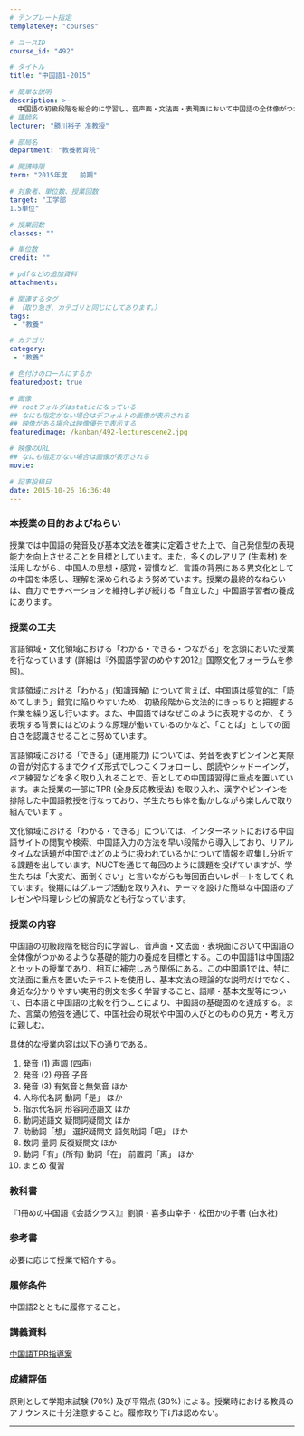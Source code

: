 ```yaml
---
# テンプレート指定
templateKey: "courses"

# コースID
course_id: "492"

# タイトル
title: "中国語1-2015"

# 簡単な説明
description: >-
  中国語の初級段階を総合的に学習し、音声面・文法面・表現面において中国語の全体像がつかめるような基礎的能力の養成を目標とする。この中国語1は中国語2とセットの授業であり、相互に補完しあう関係にある。この中国語1では、特に文法面に重点を置いたテキストを使用し、基本文法の理論的な説明だけでなく、身近な分かりやすい実用的例文を多く学習すること、語順・基本文型等について、日本語と中国語の比較を行うことにより ...
# 講師名
lecturer: "勝川裕子 准教授"

# 部局名
department: "教養教育院"

# 開講時限
term: "2015年度	前期"

# 対象者、単位数、授業回数
target: "工学部
1.5単位"

# 授業回数
classes: ""

# 単位数
credit: ""

# pdfなどの追加資料
attachments:

# 関連するタグ
# （取り急ぎ、カテゴリと同じにしてあります。）
tags:
 - "教養"

# カテゴリ
category:
 - "教養"

# 色付けのロールにするか
featuredpost: true

# 画像
## rootフォルダはstaticになっている
## なにも指定がない場合はデフォルトの画像が表示される
## 映像がある場合は映像優先で表示する
featuredimage: /kanban/492-lecturescene2.jpg

# 映像のURL
## なにも指定がない場合は画像が表示される
movie: 

# 記事投稿日
date: 2015-10-26 16:36:40
---
```


### 本授業の目的およびねらい

授業では中国語の発音及び基本文法を確実に定着させた上で、自己発信型の表現能力を向上させることを目標としています。また，多くのレアリア (生素材) を活用しながら、中国人の思想・感覚・習慣など、言語の背景にある異文化としての中国を体感し、理解を深められるよう努めています。授業の最終的なねらいは、自力でモチベーションを維持し学び続ける「自立した」中国語学習者の養成にあります。


### 授業の工夫

言語領域・文化領域における「わかる・できる・つながる」を念頭においた授業を行なっています (詳細は『外国語学習のめやす2012』国際文化フォーラムを参照)。

言語領域における「わかる」(知識理解) について言えば、中国語は感覚的に「読めてしまう」錯覚に陥りやすいため、初級段階から文法的にきっちりと把握する作業を繰り返し行います。また、中国語ではなぜこのように表現するのか、そう表現する背景にはどのような原理が働いているのかなど、「ことば」としての面白さを認識させることに努めています。

言語領域における「できる」(運用能力) については、発音を表すピンインと実際の音が対応するまでクイズ形式でしつこくフォローし、朗読やシャドーイング，ペア練習などを多く取り入れることで、音としての中国語習得に重点を置いています。また授業の一部にTPR (全身反応教授法) を取り入れ、漢字やピンインを排除した中国語教授を行なっており、学生たちも体を動かしながら楽しんで取り組んでいます 。

文化領域における「わかる・できる」については、インターネットにおける中国語サイトの閲覧や検索、中国語入力の方法を早い段階から導入しており、リアルタイムな話題が中国ではどのように扱われているかについて情報を収集し分析する課題を出しています。NUCTを通じて毎回のように課題を投げていますが、学生たちは「大変だ、面倒くさい」と言いながらも毎回面白いレポートをしてくれています。後期にはグループ活動を取り入れ、テーマを設けた簡単な中国語のプレゼンや料理レシピの解読なども行なっています。





### 授業の内容

中国語の初級段階を総合的に学習し、音声面・文法面・表現面において中国語の全体像がつかめるような基礎的能力の養成を目標とする。この中国語1は中国語2とセットの授業であり、相互に補完しあう関係にある。この中国語1では、特に文法面に重点を置いたテキストを使用し、基本文法の理論的な説明だけでなく、身近な分かりやすい実用的例文を多く学習すること、語順・基本文型等について、日本語と中国語の比較を行うことにより、中国語の基礎固めを達成する。また、言葉の勉強を通じて、中国社会の現状や中国の人びとのものの見方・考え方に親しむ。

具体的な授業内容は以下の通りである。

1. 発音 (1) 声調 (四声)
2. 発音 (2) 母音 子音
3. 発音 (3) 有気音と無気音 ほか
4. 人称代名詞 動詞「是」 ほか
5. 指示代名詞 形容詞述語文 ほか
6. 動詞述語文 疑問詞疑問文 ほか
7. 助動詞「想」 選択疑問文 語気助詞「吧」 ほか
8. 数詞 量詞 反復疑問文 ほか
9. 動詞「有」(所有) 動詞「在」 前置詞「离」 ほか
10. まとめ 復習

### 教科書

『1冊めの中国語《会話クラス》』劉頴・喜多山幸子・松田かの子著 (白水社)

### 参考書

必要に応じて授業で紹介する。

### 履修条件

中国語2とともに履修すること。





### 講義資料

[中国語TPR指導案](http://ocw.nagoya-u.jp/files/492/lecturenote.pdf) 






### 成績評価

原則として学期末試験 (70%) 及び平常点 (30%) による。授業時における教員のアナウンスに十分注意すること。履修取り下げは認めない。



-----